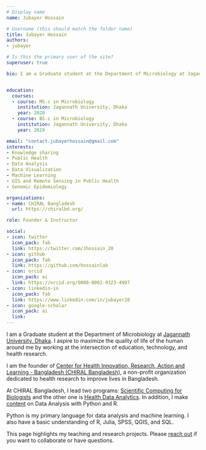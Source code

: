 ```yaml
---
# Display name
name: Jubayer Hossain

# Username (this should match the folder name)
title: Jubayer Hossain
authors:
- jubayer

# Is this the primary user of the site?
superuser: true

bio: I am a Graduate student at the Department of Microbiology at Jagannath University, Dhaka. I aspire to maximize the quality of life of the human around me by working at the intersection of education, technology, and health research. I am the founder of Center for Health Innovation, Research, Action and Learning - Bangladesh (CHIRAL Bangladesh), a non-profit organization dedicated to health research to improve lives in Bangladesh.


education:
  courses:
  - course: MS.c in Microbiology
    institution: Jagannath University, Dhaka
    year: 2020
  - course: BS.c in Microbiology
    institution: Jagannath University, Dhaka
    year: 2019

email: "contact.jubayerhossain@gmail.com"
interests:
- Knowledge sharing
- Public Health
- Data Analysis
- Data Visualization
- Machine Learning
- GIS and Remote Sensing in Public Health
- Genomic Epidemiology

organizations:
- name: CHIRAL Bangladesh
  url: https://chiralbd.org/

role: Founder & Instructor

social:
- icon: twitter
  icon_pack: fab
  link: https://twitter.com/Jhossain_28
- icon: github
  icon_pack: fab
  link: https://github.com/hossainlab
- icon: orcid
  icon_pack: ai
  link: https://orcid.org/0000-0001-9323-4997
- icon: linkedin-in
  icon_pack: fab
  link: https://www.linkedin.com/in/jubayer28
- icon: google-scholar
  icon_pack: ai
  link:
---
```


I am a Graduate student at the Department of Microbiology at [Jagannath University, Dhaka](https://jnu.ac.bd/dept/portal/web/microbiology). I aspire to maximize the quality of life of the human around me by working at the intersection of education, technology, and health research.

I am the founder of [Center for Health Innovation, Research, Action and Learning - Bangladesh (CHIRAL Bangladesh)](https://chiralbd.netlify.app/), a non-profit organization dedicated to health research to improve lives in Bangladesh.

At CHIRAL Bangladesh, I lead two programs: [Scientific Computing for Biologists](https://chiralbd.netlify.app/teaching/programs/) and the other one is [Health Data Analytics](https://chiralbd.netlify.app/teaching/programs/). In addition, I make [content](https://www.youtube.com/channel/UCbkJ5pm65Fkcs7MK4YshLsQ) on Data Analysis with Python and R.

Python is my primary language for data analysis and machine learning. I also have a basic understanding of R, Julia, SPSS, QGIS, and SQL.

This page highlights my teaching and research projects. Please [reach out](https://allmylinks.com/jhossain28) if you want to collaborate or have questions.
